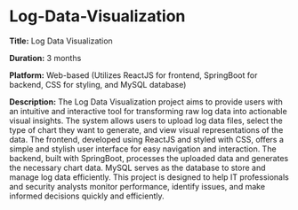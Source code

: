 # Log-Data-Visualization

**Title:** Log Data Visualization

**Duration:** 3 months 

**Platform:** Web-based (Utilizes ReactJS for frontend, SpringBoot for backend, CSS for styling, and MySQL database)

**Description:** The Log Data Visualization project aims to provide users with an intuitive and interactive tool for transforming raw log data into actionable visual insights. The system allows users to upload log data files, select the type of chart they want to generate, and view visual representations of the data. The frontend, developed using ReactJS and styled with CSS, offers a simple and stylish user interface for easy navigation and interaction. The backend, built with SpringBoot, processes the uploaded data and generates the necessary chart data. MySQL serves as the database to store and manage log data efficiently. This project is designed to help IT professionals and security analysts monitor performance, identify issues, and make informed decisions quickly and efficiently.
